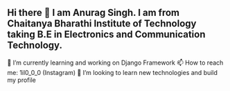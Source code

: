 ## Hi there 👋 I am **Anurag Singh**. I am from Chaitanya Bharathi Institute of Technology taking B.E in Electronics and Communication Technology.
🌱 I’m currently learning and working on Django Framework
📫 How to reach me: 1il0_0_0 (Instagram)
👯 I’m looking to learn new technologies and build my profile






<!--
**Anurag-099/Anurag-099** is a ✨ _special_ ✨ repository because its `README.md` (this file) appears on your GitHub profile.

Here are some ideas to get you started:

- 🔭 I’m currently working on ...
- 🌱 I’m currently learning ...
- 👯 I’m looking to collaborate on ...
- 🤔 I’m looking for help with ...
- 💬 Ask me about ...
- 📫 How to reach me: ...
- 😄 Pronouns: ...
- ⚡ Fun fact: ...
-->
